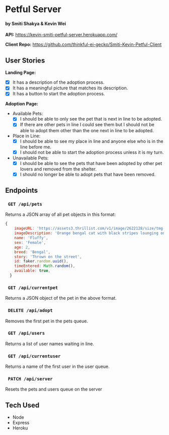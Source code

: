 # Petful Server
#### by Smiti Shakya & Kevin Wei

**API:** https://kevin-smiti-petful-server.herokuapp.com/

**Client Repo:** https://github.com/thinkful-ei-gecko/Smiti-Kevin-Petful-Client

## User Stories
**Landing Page:**
  - [x] It has a description of the adoption process.
  - [x] It has a meaningful picture that matches its description.
  - [x] It has a button to start the adoption process.

**Adoption Page:**
- Available Pets:
  - [x] I should be able to only see the pet that is next in line to be adopted.
  - [x] If there are other pets in line I could see them but I should not be able to adopt them other than the one next in line to be adopted.
- Place in Line:
  - [x] I should be able to see my place in line and anyone else who is in the line before me.
  - [x] I should not be able to start the adoption process unless it is my turn.
- Unavailable Pets:
  - [x] I should be able to see the pets that have been adopted by other pet lovers and removed from the shelter.
  - [x] I should no longer be able to adopt pets that have been removed.

## Endpoints
### ``` GET /api/pets```
Returns a JSON array of all pet objects in this format:
```javascript
{
    imageURL: 'https://assets3.thrillist.com/v1/image/2622128/size/tmg-slideshow_l.jpg',
    imageDescription: 'Orange bengal cat with black stripes lounging on concrete.',
    name: 'Fluffy',
    sex: 'Female',
    age: 2,
    breed: 'Bengal',
    story: 'Thrown on the street',
    id: faker.random.uuid(),
    timeEntered: Math.random(),
    available: true,
  }
```
### ``` GET /api/currentpet```
Returns a JSON object of the pet in the above format.
### ``` DELETE /api/adopt```
Removes the first pet in the pets queue.
### ``` GET /api/users```
Returns a list of user names waiting in line.
### ``` GET /api/currentuser```
Returns a name of the first user in the user queue.
### ``` PATCH /api/server```
Resets the pets and users queue on the server

## Tech Used
- Node
- Express
- Heroku